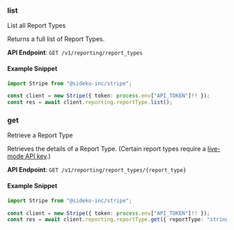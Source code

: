 
### list <a name="list"></a>
List all Report Types

<p>Returns a full list of Report Types.</p>

**API Endpoint**: `GET /v1/reporting/report_types`

#### Example Snippet

```typescript
import Stripe from "@sideko-inc/stripe";

const client = new Stripe({ token: process.env["API_TOKEN"]!! });
const res = await client.reporting.reportType.list();
```

### get <a name="get"></a>
Retrieve a Report Type

<p>Retrieves the details of a Report Type. (Certain report types require a <a href="https://stripe.com/docs/keys#test-live-modes">live-mode API key</a>.)</p>

**API Endpoint**: `GET /v1/reporting/report_types/{report_type}`

#### Example Snippet

```typescript
import Stripe from "@sideko-inc/stripe";

const client = new Stripe({ token: process.env["API_TOKEN"]!! });
const res = await client.reporting.reportType.get({ reportType: "string" });
```
